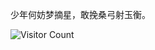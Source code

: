 少年何妨梦摘星，敢挽桑弓射玉衡。





![Visitor Count](https://profile-counter.glitch.me/WarmCongee/count.svg)
<!---
wormCongee/wormCongee is a ✨ special ✨ repository because its `README.md` (this file) appears on your GitHub profile.
You can click the Preview link to take a look at your changes.
--->
